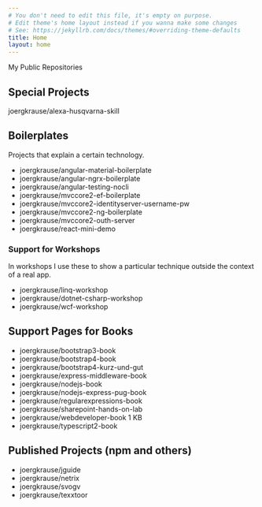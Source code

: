 ```yaml
---
# You don't need to edit this file, it's empty on purpose.
# Edit theme's home layout instead if you wanna make some changes
# See: https://jekyllrb.com/docs/themes/#overriding-theme-defaults
title: Home
layout: home
---
```


My Public Repositories

## Special Projects

 joergkrause/alexa-husqvarna-skill

## Boilerplates

Projects that explain a certain technology.

* joergkrause/angular-material-boilerplate
* joergkrause/angular-ngrx-boilerplate
* joergkrause/angular-testing-nocli
* joergkrause/mvccore2-ef-boilerplate
* joergkrause/mvccore2-identityserver-username-pw
* joergkrause/mvccore2-ng-boilerplate
* joergkrause/mvccore2-outh-server
* joergkrause/react-mini-demo
 
### Support for Workshops
 
In workshops I use these to show a particular technique outside the context of a real app.

* joergkrause/linq-workshop
* joergkrause/dotnet-csharp-workshop
* joergkrause/wcf-workshop

## Support Pages for Books

* joergkrause/bootstrap3-book
* joergkrause/bootstrap4-book
* joergkrause/bootstrap4-kurz-und-gut
* joergkrause/express-middleware-book
* joergkrause/nodejs-book
* joergkrause/nodejs-express-pug-book
* joergkrause/regularexpressions-book
* joergkrause/sharepoint-hands-on-lab
* joergkrause/webdeveloper-book 1 KB
* joergkrause/typescript2-book

## Published Projects (npm and others)

 * joergkrause/jguide
 * joergkrause/netrix
 * joergkrause/svogv
 * joergkrause/texxtoor

